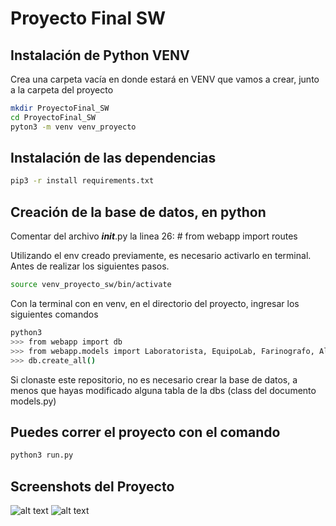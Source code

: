 # Proyecto Final SW

## Instalación de Python VENV
Crea una carpeta vacía en donde estará en VENV que vamos a crear, junto a la carpeta del proyecto
```sh
mkdir ProyectoFinal_SW
cd ProyectoFinal_SW
pyton3 -m venv venv_proyecto
```

## Instalación de las dependencias

```sh
pip3 -r install requirements.txt
```

## Creación de la base de datos, en python
Comentar del archivo ___init___.py la linea 26: # from webapp import routes

Utilizando el env creado previamente, es necesario activarlo en terminal. Antes de realizar los siguientes pasos.
```sh
source venv_proyecto_sw/bin/activate
```

Con la terminal con en venv, en el directorio del proyecto, ingresar los siguientes comandos
```sh
python3
>>> from webapp import db
>>> from webapp.models import Laboratorista, EquipoLab, Farinografo, Alveografo, Cliente, Orden, Lote, Inspeccion, Certificado
>>> db.create_all()
```

Si clonaste este repositorio, no es necesario crear la base de datos, a menos que hayas modificado alguna tabla de la dbs (class del documento models.py)

## Puedes correr el proyecto con el comando

```sh
python3 run.py
```

## Screenshots del Proyecto

![alt text](https://i.postimg.cc/YCvZPcn9/Screen-Shot-2021-11-30-at-3-17-56-p-m.png)
![alt text](https://i.postimg.cc/LsCTFhJF/Screen-Shot-2021-11-30-at-3-26-00-p-m.png)
